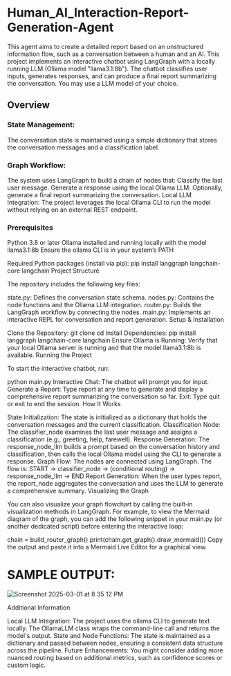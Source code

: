 # Human_AI_Interaction-Report-Generation-Agent
This agent aims to create a detailed report based on an unstructured information flow, such as a conversation between a human and an AI. This project implements an interactive chatbot using LangGraph with a locally running LLM (Ollama model "llama3.1:8b"). The chatbot classifies user inputs, generates responses, and can produce a final report summarizing the conversation. You may use a LLM model of your choice.

## Overview

### State Management:
The conversation state is maintained using a simple dictionary that stores the conversation messages and a classification label.

### Graph Workflow:
The system uses LangGraph to build a chain of nodes that:
Classify the last user message.
Generate a response using the local Ollama LLM.
Optionally, generate a final report summarizing the conversation.
Local LLM Integration:
The project leverages the local Ollama CLI to run the model without relying on an external REST endpoint.

### Prerequisites

Python 3.8 or later
Ollama installed and running locally with the model llama3.1:8b
Ensure the ollama CLI is in your system’s PATH

Required Python packages (install via pip):
pip install langgraph langchain-core langchain
Project Structure

The repository includes the following key files:

state.py: Defines the conversation state schema.
nodes.py: Contains the node functions and the Ollama LLM integration.
router.py: Builds the LangGraph workflow by connecting the nodes.
main.py: Implements an interactive REPL for conversation and report generation.
Setup & Installation

Clone the Repository:
git clone <repository-url>
cd <repository-folder>
Install Dependencies:
pip install langgraph langchain-core langchain
Ensure Ollama is Running:
Verify that your local Ollama server is running and that the model llama3.1:8b is available.
Running the Project

To start the interactive chatbot, run:

python main.py
Interactive Chat:
The chatbot will prompt you for input.
Generate a Report:
Type report at any time to generate and display a comprehensive report summarizing the conversation so far.
Exit:
Type quit or exit to end the session.
How It Works

State Initialization:
The state is initialized as a dictionary that holds the conversation messages and the current classification.
Classification Node:
The classifier_node examines the last user message and assigns a classification (e.g., greeting, help, farewell).
Response Generation:
The response_node_llm builds a prompt based on the conversation history and classification, then calls the local Ollama model using the CLI to generate a response.
Graph Flow:
The nodes are connected using LangGraph. The flow is:
START → classifier_node → (conditional routing) → response_node_llm → END
Report Generation:
When the user types report, the report_node aggregates the conversation and uses the LLM to generate a comprehensive summary.
Visualizing the Graph

You can also visualize your graph flowchart by calling the built‑in visualization methods in LangGraph. For example, to view the Mermaid diagram of the graph, you can add the following snippet in your main.py (or another dedicated script) before entering the interactive loop:

chain = build_router_graph()
print(chain.get_graph().draw_mermaid())
Copy the output and paste it into a Mermaid Live Editor for a graphical view.

# SAMPLE OUTPUT:

![Screenshot 2025-03-01 at 8 35 12 PM](https://github.com/user-attachments/assets/fd0de24d-acb6-4381-bfa4-cd238758520c)


Additional Information

Local LLM Integration:
The project uses the ollama CLI to generate text locally. The OllamaLLM class wraps the command-line call and returns the model's output.
State and Node Functions:
The state is maintained as a dictionary and passed between nodes, ensuring a consistent data structure across the pipeline.
Future Enhancements:
You might consider adding more nuanced routing based on additional metrics, such as confidence scores or custom logic.
